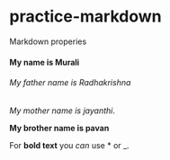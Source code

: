 # practice-markdown
Markdown properies

#### My name is Murali
###### My father name is Radhakrishna 
*My mother name is jayanthi*.  

**My brother name is pavan**

For **bold text** you _can_ use * or _.

